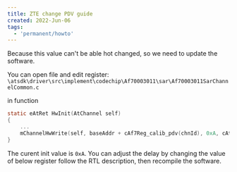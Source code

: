 ```yaml
---
title: ZTE change PDV guide
created: 2022-Jun-06
tags:
  - 'permanent/howto'
---
```



Because this value can't be able hot changed, so we need to update the software.

You can open file and edit register:
`\atsdk\driver\src\implement\codechip\Af70003011\sar\Af70003011SarChannelCommon.c`

in function 
```c
static eAtRet HwInit(AtChannel self)
{
	...
    mChannelHwWrite(self, baseAddr + cAf7Reg_calib_pdv(chnId), 0xA, cAtModuleSar);
}
```

The curent init value is `0xA`. You can adjust the delay by changing the value of below register follow the RTL description, then recompile the software.
